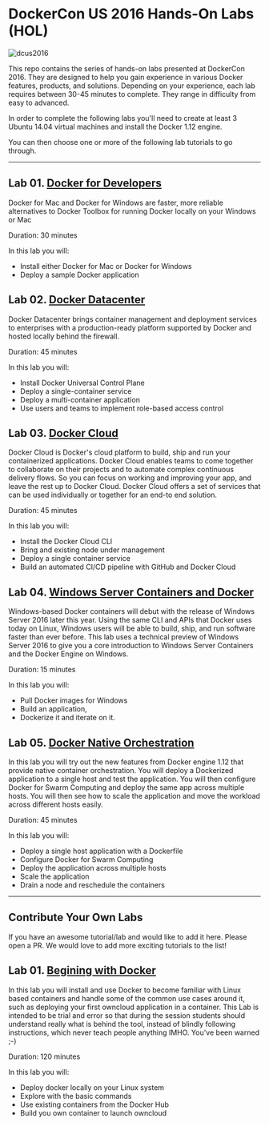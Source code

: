 # DockerCon US 2016 Hands-On Labs (HOL)

![dcus2016](images/dockercon.png)

This repo contains the series of hands-on labs presented at DockerCon 2016. They are designed to help you gain experience in various Docker features, products, and solutions. Depending on your experience, each lab requires between 30-45 minutes to complete. They range in difficulty from easy to advanced.

In order to complete the following labs you'll need to create at least 3 Ubuntu 14.04 virtual machines and install the Docker 1.12 engine.

You can then choose one or more of the following lab tutorials to go through.

---

## Lab 01. [Docker for Developers](https://github.com/docker/dcus-hol-2016/tree/master/docker-developer)

Docker for Mac and Docker for Windows are faster, more reliable alternatives to Docker Toolbox for running Docker locally on your Windows or Mac

Duration: 30 minutes

In this lab you will:

- Install either Docker for Mac or Docker for Windows
- Deploy a sample Docker application

## Lab 02. [Docker Datacenter](https://github.com/docker/dcus-hol-2016/tree/master/docker-datacenter)

Docker Datacenter brings container management and deployment services to enterprises with a production-ready platform supported by Docker and hosted locally behind the firewall.

Duration: 45 minutes

In this lab you will:

- Install Docker Universal Control Plane
- Deploy a single-container service
- Deploy a multi-container application
- Use users and teams to implement role-based access control

## Lab 03. [Docker Cloud](https://github.com/docker/dcus-hol-2016/tree/master/docker-cloud)

Docker Cloud is Docker's cloud platform to build, ship and run your containerized applications. Docker Cloud enables teams to come together to collaborate on their projects and to automate complex continuous delivery flows. So you can focus on working and improving your app, and leave the rest up to Docker Cloud. Docker Cloud offers a set of services that can be used individually or together for an end-to end solution.

Duration: 45 minutes

In this lab you will:

- Install the Docker Cloud CLI
- Bring and existing node under management
- Deploy a single container service
- Build an automated CI/CD pipeline with GitHub and Docker Cloud


## Lab 04. [Windows Server Containers and Docker](https://github.com/docker/dcus-hol-2016/tree/master/windows-containers)

Windows-based Docker containers will debut with the release of Windows Server 2016 later this year. Using the same CLI and APIs that Docker uses today on Linux, Windows users will be able to build, ship, and run software faster than ever before. This lab uses a technical preview of Windows Server 2016 to give you a core introduction to Windows Server Containers and the Docker Engine on Windows. 

Duration: 15 minutes

In this lab you will:

- Pull Docker images for Windows
- Build an application, 
- Dockerize it and iterate on it.


## Lab 05. [Docker Native Orchestration](https://github.com/docker/dcus-hol-2016/tree/master/docker-orchestration)

In this lab you will try out the new features from Docker engine 1.12 that provide native container orchestration. You will deploy a Dockerized application to a single host and test the application. You will then configure Docker for Swarm Computing and deploy the same app across multiple hosts. You will then see how to scale the application and move the workload across different hosts easily.

Duration: 45 minutes

In this lab you will:

- Deploy a single host application with a Dockerfile
- Configure Docker for Swarm Computing
- Deploy the application across multiple hosts
- Scale the application
- Drain a node and reschedule the containers




---

## Contribute Your Own Labs

If you have an awesome tutorial/lab and would like to add it here. Please open a PR. We would love to add more exciting tutorials to the list!

## Lab 01. [Begining with Docker](https://github.com/bcornec/Labs/tree/master/Docker)

In this lab you will install and use Docker to become familiar with Linux based containers and handle some of the common use cases around it, such as deploying your first owncloud application in a container. This Lab is intended to be trial and error so that during the session students should understand really what is behind the tool, instead of blindly following instructions, which never teach people anything IMHO. You've been warned ;-)

Duration: 120 minutes

In this lab you will:

- Deploy docker locally on your Linux system
- Explore with the basic commands
- Use existing containers from the Docker Hub 
- Build you own container to launch owncloud
